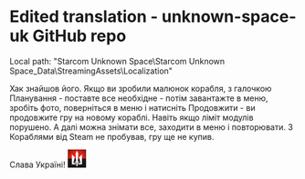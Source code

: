 # Edited translation - unknown-space-uk GitHub repo 

Local path: "Starcom Unknown Space\Starcom Unknown Space_Data\StreamingAssets\Localization"

Хак знайшов його. Якщо ви зробили малюнок корабля, з галочкою Планування - поставте все необхідне - потім завантажте в меню, зробіть фото, поверніться в меню і натисніть Продовжити - ви продовжите гру на новому кораблі. Навіть якщо ліміт модулів порушено. А далі можна знімати все, заходити в меню і повторювати. З Кораблями від Steam не пробував, гру ще не купив.

Слава Україні!  ![Слава Україні!]( https://raw.githubusercontent.com/cheva/unknown-space-uk/refs/heads/initial/Starcom%20-%20Невідомий%20Простір.png "Слава Україні!")  
